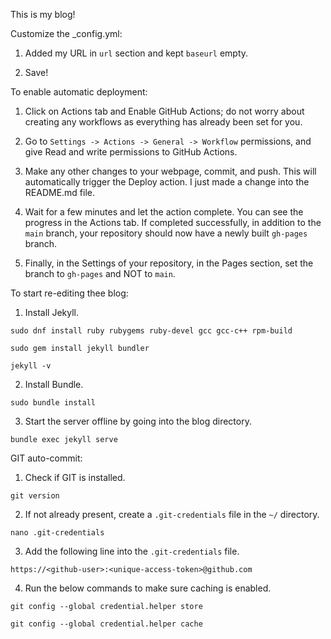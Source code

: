This is my blog!


Customize the _config.yml:

1. Added my URL in ```url``` section and kept ```baseurl``` empty.

2. Save!


To enable automatic deployment:

1. Click on Actions tab and Enable GitHub Actions; do not worry about creating any workflows as everything has already been set for you.

2. Go to ```Settings -> Actions -> General -> Workflow``` permissions, and give Read and write permissions to GitHub Actions.

3. Make any other changes to your webpage, commit, and push. This will automatically trigger the Deploy action. I just made a change into the README.md file.

4. Wait for a few minutes and let the action complete. You can see the progress in the Actions tab. If completed successfully, in addition to the ```main``` branch, your repository should now have a newly built ```gh-pages``` branch.

5. Finally, in the Settings of your repository, in the Pages section, set the branch to ```gh-pages``` and NOT to ```main```.


To start re-editing thee blog:

1. Install Jekyll.

```
sudo dnf install ruby rubygems ruby-devel gcc gcc-c++ rpm-build
```
```
sudo gem install jekyll bundler
```
```
jekyll -v
```

2. Install Bundle.
```
sudo bundle install
```

3. Start the server offline by going into the blog directory.
```
bundle exec jekyll serve
```

GIT auto-commit:

1. Check if GIT is installed.
```
git version
```

2. If not already present, create a ```.git-credentials``` file in the ```~/``` directory.
```
nano .git-credentials
```

3. Add the following line into the ```.git-credentials``` file.
```
https://<github-user>:<unique-access-token>@github.com
```

4. Run the below commands to make sure caching is enabled.
```
git config --global credential.helper store
```
```
git config --global credential.helper cache
```